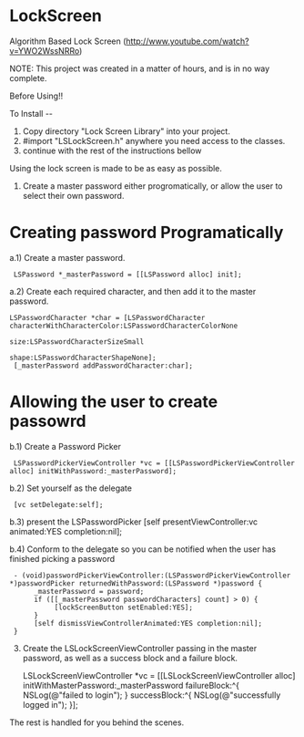 LockScreen
==========

Algorithm Based Lock Screen (http://www.youtube.com/watch?v=YWO2WssNRRo)

NOTE: This project was created in a matter of hours, and is in no way complete. 

Before Using!!  

To Install --

1) Copy directory "Lock Screen Library" into your project.  
2) #import "LSLockScreen.h"  anywhere you need access to the classes.  
3) continue with the rest of the instructions bellow

Using the lock screen is made to be as easy as possible. 

1) Create a master password either progromatically, or allow the user to select their own password. 
<h1> Creating password Programatically</h1>
a.1) Create a master password.  

     LSPassword *_masterPassword = [[LSPassword alloc] init];

a.2) Create each required character, and then add it to the master password. 

    LSPasswordCharacter *char = [LSPasswordCharacter characterWithCharacterColor:LSPasswordCharacterColorNone
                                                                                      size:LSPasswordCharacterSizeSmall
                                                                                     shape:LSPasswordCharacterShapeNone];
     [_masterPassword addPasswordCharacter:char];
<h1> Allowing the user to create passowrd </h1>
b.1) Create a Password Picker 
     
     LSPasswordPickerViewController *vc = [[LSPasswordPickerViewController alloc] initWithPassword:_masterPassword];

b.2) Set yourself as the delegate

     [vc setDelegate:self];

b.3) present the LSPasswordPicker
    [self presentViewController:vc animated:YES completion:nil];

b.4) Conform to the delegate so you can be notified when the user has finished picking a password

     - (void)passwordPickerViewController:(LSPasswordPickerViewController *)passwordPicker returnedWithPassword:(LSPassword *)password {
          _masterPassword = password;
          if ([[_masterPassword passwordCharacters] count] > 0) {
               [lockScreenButton setEnabled:YES];
          }
          [self dismissViewControllerAnimated:YES completion:nil];
     }
3) Create the LSLockScreenViewController passing in the master password, as well as a success block and a failure block.

      LSLockScreenViewController *vc = [[LSLockScreenViewController alloc] initWithMasterPassword:_masterPassword failureBlock:^{
        NSLog(@"failed to login");
    } successBlock:^{
        NSLog(@"successfully logged in");
    }];

The rest is handled for you behind the scenes. 
